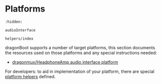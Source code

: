 Platforms
=========

```{toctree}
:hidden:

audioInterface

helpers/index
```

dragonBoot supports a number of target platforms, this section documents the resources used on those platforms and any special instructions needed:

* [dragonmux/HeadphoneAmp audio interface platform](audioInterface.md)

For developers: to aid in implementation of your platform, there are special [platform helpers](helpers/index.md) defined.
